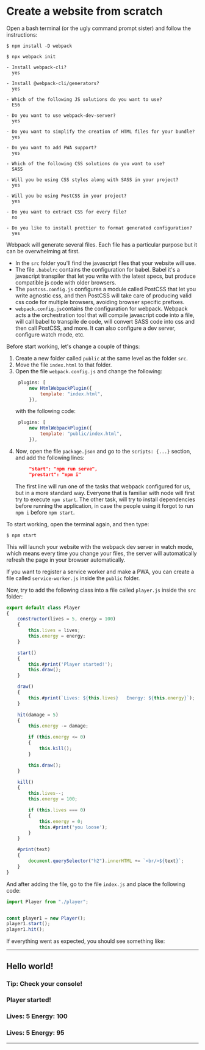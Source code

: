 # Create a website from scratch
Open a bash terminal (or the ugly command prompt sister) and follow the instructions:

```shell
$ npm install -D webpack
```

```shell
$ npx webpack init
```
```shell
- Install webpack-cli?
  yes

- Install @webpack-cli/generators?
  yes

- Which of the following JS solutions do you want to use?
  ES6

- Do you want to use webpack-dev-server?
  yes

- Do you want to simplify the creation of HTML files for your bundle?
  yes

- Do you want to add PWA support?
  yes

- Which of the following CSS solutions do you want to use?
  SASS

- Will you be using CSS styles along with SASS in your project?
  yes

- Will you be using PostCSS in your project?
  yes

- Do you want to extract CSS for every file?
  no

- Do you like to install prettier to format generated configuration?
  yes
```

Webpack will generate several files. Each file has a particular purpose but it can be overwhelming at first.

- In the `src` folder you'll find the javascript files that your website will use.
- The file `.babelrc` contains the configuration for babel. Babel it's a javascript transpiler that let you write with the latest specs, but produce compatible js code with older browsers.
- The `postcss.config.js` configures a module called PostCSS that let you write agnostic css, and then PostCSS will take care of producing valid css code for multiple browsers, avoiding browser specific prefixes.
- `webpack.config.js`contains the configuration for webpack. Webpack acts a the orchestration tool that will compile javascript code into a file, will call babel to transpile de code, will convert SASS code into css and then call PostCSS, and more. It can also configure a dev server, configure watch mode, etc.

Before start working, let's change a couple of things:
1. Create a new folder called `public` at the same level as the folder `src`.
2. Move the file `index.html` to that folder.
3. Open the file `webpack.config.js` and change the following:
   ```js
    plugins: [
        new HtmlWebpackPlugin({
            template: "index.html",
        }),
   ```
   with the following code:
   ```js
    plugins: [
        new HtmlWebpackPlugin({
            template: "public/index.html",
        }),
   ```
4. Now, open the file `package.json` and go to the `scripts: {...}` section, and add the following lines:
   ```json
        "start": "npm run serve",
        "prestart": "npm i"
   ```
   The first line will run one of the tasks that webpack configured for us, but in a more standard way. Everyone that is familiar with node will first try to execute `npm start`. The other task, will try to install dependencies before running the application, in case the people using it forgot to run `npm i` before `npm start`.

To start working, open the terminal again, and then type:

```shell
$ npm start
```

This will launch your website with the webpack dev server in watch mode, which means every time you change your files, the server will automatically refresh the page in your browser automatically.

If you want to register a service worker and make a PWA, you can create a file called `service-worker.js` inside the `public` folder.

Now, try to add the following class into a file called `player.js` inside the `src` folder:
```js
export default class Player
{
    constructor(lives = 5, energy = 100)
    {
        this.lives = lives;
        this.energy = energy;
    }

    start()
    {
        this.#print('Player started!');
        this.draw();
    }

    draw()
    {
        this.#print(`Lives: ${this.lives}   Energy: ${this.energy}`);
    }

    hit(damage = 5)
    {
        this.energy -= damage;

        if (this.energy <= 0)
        {
            this.kill();
        }

        this.draw();
    }

    kill()
    {
        this.lives--;
        this.energy = 100;

        if (this.lives === 0)
        {
            this.energy = 0;
            this.#print('you loose');
        }
    }

    #print(text)
    {
        document.querySelector("h2").innerHTML += `<br/>${text}`;
    }
}
```

And after adding the file, go to the file `index.js` and place the following code:

```js
import Player from "./player";


const player1 = new Player();
player1.start();
player1.hit();
```

If everything went as expected, you should see something like:

---
## Hello world!
### Tip: Check your console!
### Player started!
### Lives: 5 Energy: 100
### Lives: 5 Energy: 95
---

